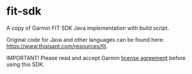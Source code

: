 # fit-sdk
A copy of Garmin FIT SDK Java implementation with build script.

Original code for Java and other languages can be found here: https://www.thisisant.com/resources/fit.

IMPORTANT! Please read and accept Garmin [license agreement](https://www.thisisant.com/resources/fit) before using this SDK.
